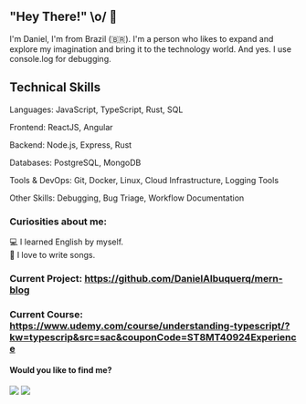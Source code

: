 ##  "Hey There!" \o/ 👋
I'm Daniel, I'm from Brazil (🇧🇷). I'm a person who likes to expand and explore my imagination and bring it to the technology world.
And yes. I use console.log for debugging.

## Technical Skills
Languages: JavaScript, TypeScript, Rust, SQL

Frontend: ReactJS, Angular

Backend: Node.js, Express, Rust

Databases: PostgreSQL, MongoDB

Tools & DevOps: Git, Docker, Linux, Cloud Infrastructure, Logging Tools

Other Skills: Debugging, Bug Triage, Workflow Documentation

### Curiosities about me:
  
:computer: I learned English by myself.    
:pencil: I love to write songs.   
 
   ### Current Project: https://github.com/DanielAlbuquerq/mern-blog
   ### Current Course: https://www.udemy.com/course/understanding-typescript/?kw=typescrip&src=sac&couponCode=ST8MT40924Experience

 #### Would you like to find me?

 <div>
  <a href="https://www.linkedin.com/in/daniel-albuquerque-0a693215a/" rel="nofollow"><img src="https://img.shields.io/badge/-LinkedIn-%230077B5?style=for-the-badge&amp;logo=linkedin&amp;logoColor=white" style="max-width: 100%;"></a>
 <a href="https://api.whatsapp.com/send?phone=5511964548597" rel="nofollow"><img src= "https://img.shields.io/badge/WhatsApp-25D366?style=for-the-badge&logo=whatsapp&logoColor=white"></a>
 </div>

